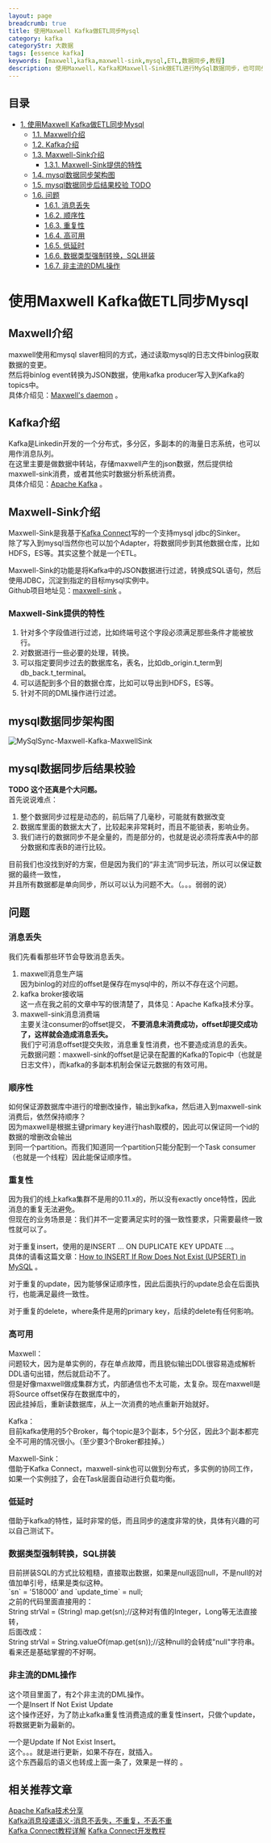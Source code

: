 ```yaml
---
layout: page
breadcrumb: true
title: 使用Maxwell Kafka做ETL同步Mysql
category: kafka
categoryStr: 大数据
tags: [essence kafka]
keywords: [maxwell,kafka,maxwell-sink,mysql,ETL,数据同步,教程]
description: 使用Maxwell，Kafka和Maxwell-Sink做ETL进行MySql数据同步，也可同步到其他数据仓库（如HDFS，ES等）。Maxwell-Sink功能包括：按DML操作过滤，按各种字段条件过滤，数据的转换处理等。
---
```


<div id="table-of-contents">
<h2>目录</h2>
<div id="text-table-of-contents">
<ul>
<li><a href="#sec-1">1. 使用Maxwell Kafka做ETL同步Mysql</a>
<ul>
<li><a href="#sec-1-1">1.1. Maxwell介绍</a></li>
<li><a href="#sec-1-2">1.2. Kafka介绍</a></li>
<li><a href="#sec-1-3">1.3. Maxwell-Sink介绍</a>
<ul>
<li><a href="#sec-1-3-1">1.3.1. Maxwell-Sink提供的特性</a></li>
</ul>
</li>
<li><a href="#sec-1-4">1.4. mysql数据同步架构图</a></li>
<li><a href="#sec-1-5">1.5. mysql数据同步后结果校验  TODO</a></li>
<li><a href="#sec-1-6">1.6. 问题</a>
<ul>
<li><a href="#sec-1-6-1">1.6.1. 消息丢失</a></li>
<li><a href="#sec-1-6-2">1.6.2. 顺序性</a></li>
<li><a href="#sec-1-6-3">1.6.3. 重复性</a></li>
<li><a href="#sec-1-6-4">1.6.4. 高可用</a></li>
<li><a href="#sec-1-6-5">1.6.5. 低延时</a></li>
<li><a href="#sec-1-6-6">1.6.6. 数据类型强制转换，SQL拼装</a></li>
<li><a href="#sec-1-6-7">1.6.7. 非主流的DML操作</a></li>
</ul>
</li>
</ul>
</li>
</ul>
</div>
</div>

# 使用Maxwell Kafka做ETL同步Mysql<a id="sec-1" name="sec-1"></a>


## Maxwell介绍<a id="sec-1-1" name="sec-1-1"></a>

maxwell使用和mysql slaver相同的方式，通过读取mysql的日志文件binlog获取数据的变更。  
然后将binlog event转换为JSON数据，使用kafka producer写入到Kafka的topics中。  
具体介绍见：[Maxwell's daemon](http://maxwells-daemon.io/) 。  

## Kafka介绍<a id="sec-1-2" name="sec-1-2"></a>

Kafka是Linkedin开发的一个分布式，多分区，多副本的的海量日志系统，也可以用作消息队列。  
在这里主要是做数据中转站，存储maxwell产生的json数据，然后提供给maxwell-sink消费，或者其他实时数据分析系统消费。  
具体介绍见：[Apache Kafka](https://kafka.apache.org/) 。  

## Maxwell-Sink介绍<a id="sec-1-3" name="sec-1-3"></a>

Maxwell-Sink是我基于[Kafka Connect](/Kafka-Connect-Details.html)写的一个支持mysql jdbc的Sinker。  
除了写入到mysql当然你也可以加个Adapter，将数据同步到其他数据仓库，比如HDFS，ES等。其实这整个就是一个ETL。  

Maxwell-Sink的功能是将Kafka中的JSON数据进行过滤，转换成SQL语句，然后使用JDBC，沉淀到指定的目标mysql实例中。  
Github项目地址见：[maxwell-sink](https://github.com/songxin1990/maxwell-sink) 。  

### Maxwell-Sink提供的特性<a id="sec-1-3-1" name="sec-1-3-1"></a>

1. 针对多个字段值进行过滤，比如终端号这个字段必须满足那些条件才能被放行。  
2. 对数据进行一些必要的处理，转换。  
3. 可以指定要同步过去的数据库名，表名，比如db_origin.t_term到db_back.t_terminal。
4. 可以适配到多个目的数据仓库，比如可以导出到HDFS，ES等。
5. 针对不同的DML操作进行过滤。

## mysql数据同步架构图<a id="sec-1-4" name="sec-1-4"></a>

![MySqlSync-Maxwell-Kafka-MaxwellSink](/img/life/mysqlSync-maxwell-kafka-maxwellsink.jpg) 

## mysql数据同步后结果校验<a id="sec-1-5" name="sec-1-5"></a>

**TODO 这个还真是个大问题。**  
首先说说难点：  
1. 整个数据同步过程是动态的，前后隔了几毫秒，可能就有数据改变  
2. 数据库里面的数据太大了，比较起来非常耗时，而且不能锁表，影响业务。  
3. 我们进行的数据同步不是全量的，而是部分的，也就是说必须将库表A中的部分数据和库表B的进行比较。  

目前我们也没找到好的方案，但是因为我们的“非主流”同步玩法，所以可以保证数据的最终一致性，  
并且所有数据都是单向同步，所以可以认为问题不大。（。。。弱弱的说）

## 问题<a id="sec-1-6" name="sec-1-6"></a>

### 消息丢失<a id="sec-1-6-1" name="sec-1-6-1"></a>

我们先看看那些环节会导致消息丢失。  
1. maxwell消息生产端  
因为binlog的对应的offset是保存在mysql中的，所以不存在这个问题。
2. kafka broker接收端  
这一点在我之前的文章中写的很清楚了，具体见：Apache Kafka技术分享。
3. maxwell-sink消息消费端  
主要关注consumer的offset提交， **不要消息未消费成功，offset却提交成功了，这样就会造成消息丢失。**  
我们宁可消息offset提交失败，消息重复性消费，也不要造成消息的丢失。  
元数据问题：maxwell-sink的offset是记录在配置的Kafka的Topic中（也就是日志文件），而kafka的多副本机制会保证元数据的有效可用。  

### 顺序性<a id="sec-1-6-2" name="sec-1-6-2"></a>

如何保证源数据库中进行的增删改操作，输出到kafka，然后进入到maxwell-sink消费后，依然保持顺序？  
因为maxwell是根据主键primary key进行hash取模的，因此可以保证同一个id的数据的增删改会输出  
到同一个partition。而我们知道同一个partition只能分配到一个Task consumer（也就是一个线程）因此能保证顺序性。  

### 重复性<a id="sec-1-6-3" name="sec-1-6-3"></a>

因为我们的线上kafka集群不是用的0.11.x的，所以没有exactly once特性，因此消息的重复无法避免。  
但现在的业务场景是：我们并不一定要满足实时的强一致性要求，只需要最终一致性就可以了。  

对于重复insert，使用的是INSERT &#x2026; ON DUPLICATE KEY UPDATE &#x2026;。  
具体的请看这篇文章：[How to INSERT If Row Does Not Exist (UPSERT) in MySQL](https://chartio.com/resources/tutorials/how-to-insert-if-row-does-not-exist-upsert-in-mysql/) 。

对于重复的update，因为能够保证顺序性，因此后面执行的update总会在后面执行，也能满足最终一致性。  

对于重复的delete，where条件是用的primary key，后续的delete有任何影响。    

### 高可用<a id="sec-1-6-4" name="sec-1-6-4"></a>

Maxwell：  
问题较大，因为是单实例的，存在单点故障，而且貌似输出DDL很容易造成解析DDL语句出错，然后就启动不了。  
但是好像maxwell做成集群方式，内部通信也不太可能，太复杂。现在maxwell是将Source offset保存在数据库中的，  
因此挂掉后，重新读数据库，从上一次消费的地点重新开始就好。  

Kafka：  
目前kafka使用的5个Broker，每个topic是3个副本，5个分区，因此3个副本都完全不可用的情况很小。（至少要3个Broker都挂掉。）  

Maxwell-Sink：  
借助于Kafka Connect，maxwell-sink也可以做到分布式，多实例的协同工作，如果一个实例挂了，会在Task层面自动进行负载均衡。  

### 低延时<a id="sec-1-6-5" name="sec-1-6-5"></a>

借助于kafka的特性，延时非常的低，而且同步的速度非常的快，具体有兴趣的可以自己测试下。  

### 数据类型强制转换，SQL拼装<a id="sec-1-6-6" name="sec-1-6-6"></a>

目前拼装SQL的方式比较粗糙，直接取出数据，如果是null返回null，不是null的对值加单引号，结果是类似这种。  
\`sn\` = '518000' and \`update_time\` = null;  
之前的代码里面直接用的：  
String strVal = (String) map.get(sn);//这种对有值的Integer，Long等无法直接转，  
后面改成：  
String strVal = String.valueOf(map.get(sn));//这种null的会转成"null"字符串。  
看来还是基础掌握的不好啊。  

### 非主流的DML操作<a id="sec-1-6-7" name="sec-1-6-7"></a>

这个项目里面了，有2个非主流的DML操作。  
一个是Insert If Not Exist Update  
这个操作还好，为了防止kafka重复性消费造成的重复性insert，只做个update，将数据更新为最新的。  

一个是Update If Not Exist Insert。  
这个。。。就是进行更新，如果不存在，就插入。  
这个东西最后的语义也转成上面一条了，效果是一样的  。

## 相关推荐文章
[Apache Kafka技术分享](/bigdata/Kafka-Share.html)  
[Kafka消息投递语义-消息不丢失，不重复，不丢不重](/bigdata/Kafka-Message-Delivery-Semantics.html)  
[Kafka Connect教程详解](/bigdata/Kafka-Connect-Details.html)
[Kafka Connect开发教程](/bigdata/Kafka-Connect-Develope-Details.html)